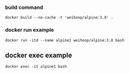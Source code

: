 ### build command

```
docker build --no-cache -t 'weihoop/alpine:3.8' .
```

### docker run example

```
docker run -itd --name alpine1 weihoop/alpine:3.8 bash
```

## docker exec example

```
docker exec -it alpine1 bash
```
